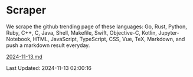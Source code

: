 # Scraper

We scrape the github trending page of these languages: Go, Rust, Python, Ruby, C++, C, Java, Shell, Makefile, Swift, Objective-C, Kotlin, Jupyter-Notebook, HTML, JavaScript, TypeScript, CSS, Vue, TeX, Markdown, and push a markdown result everyday.

[2024-11-13.md](https://github.com/cumthxy/github-trending-backup/blob/master/2024-11-13.md)

Last Updated: 2024-11-13 02:00:16
